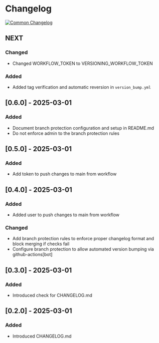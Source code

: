 # Changelog
[![Common Changelog](https://common-changelog.org/badge.svg)](https://common-changelog.org)

## NEXT

### Changed

- Changed WORKFLOW_TOKEN to VERSIONING_WORKFLOW_TOKEN

### Added

- Added tag verification and automatic reversion in `version_bump.yml`

## [0.6.0] - 2025-03-01

### Added

- Document branch protection configuration and setup in README.md
- Do not enforce admin to the branch protection rules

## [0.5.0] - 2025-03-01

### Added

- Add token to push changes to main from workflow

## [0.4.0] - 2025-03-01

### Added

- Added user to push changes to main from workflow

### Changed

- Add branch protection rules to enforce proper changelog format and block merging if checks fail
- Configure branch protection to allow automated version bumping via github-actions[bot]


## [0.3.0] - 2025-03-01

### Added

- Introduced check for CHANGELOG.md

## [0.2.0] - 2025-03-01

### Added

- Introduced CHANGELOG.md
